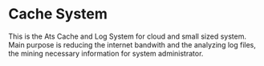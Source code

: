 Cache System
=========

This is the Ats Cache and Log System for cloud and small sized system. Main purpose is reducing the internet bandwith and the analyzing log files, the mining necessary information for system administrator. 
